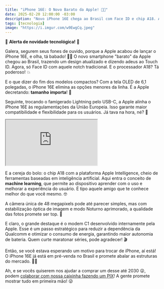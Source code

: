 ```yaml
---
title: "iPhone 16E: O Novo Barato da Apple! 📱✨"
date: 2025-02-20 12:00:00 -03:00
description: "Novo iPhone 16E chega ao Brasil com Face ID e chip A18. Ajude-nos a comprar um até 2030! (risos) Faça um PIX! 😜"
tags: [tecnologia]
image: "https://i.imgur.com/w9EwgCq.jpeg"
---
```


📱 **Alerta de novidade tecnológica!** 🚨

Galera, segurem seus fones de ouvido, porque a Apple acabou de lançar o iPhone 16E, e olha, tá babado! 🕺💃 O novo smartphone "barato" da Apple chegou ao Brasil, trazendo um design atualizado e dizendo adeus ao Touch ID. Agora, só Face ID com aquele notch tradicional. E o processador A18? Tá poderoso! 💥

E o que dizer do fim dos modelos compactos? Com a tela OLED de 6,1 polegadas, o iPhone 16E elimina as opções menores da linha. É a Apple decretando: **tamanho importa**! 📏

Seguinte, trocando o famigerado Lightning pelo USB-C, a Apple alinha o iPhone 16E às regulamentações da União Europeia. Isso garante maior compatibilidade e flexibilidade para os usuários. Já tava na hora, né? 🔌

<div class="plyr__video-embed" id="player">
 <iframe src="https://www.youtube.com/watch?v=mFuyX1XgJFg?origin=https://tisha.geanramos.com.br" allowfullscreen allowtransparency allow="autoplay"></iframe>
</div>
<script> const player = new Plyr('#player'); </script>

E a cereja do bolo: o chip A18 com a plataforma Apple Intelligence, cheio de ferramentas baseadas em inteligência artificial. Aqui entra o conceito de **machine learning**, que permite ao dispositivo aprender com o uso e melhorar a experiência do usuário. É tipo aquele amigo que te conhece melhor do que você mesmo. 🤓

A câmera única de 48 megapixels pode até parecer simples, mas com estabilização óptica de imagem e modo Noturno aprimorado, a qualidade das fotos promete ser top. 📸

E claro, o grande destaque é o modem C1 desenvolvido internamente pela Apple. Esse é um passo estratégico para reduzir a dependência da Qualcomm e otimizar o consumo de energia, garantindo maior autonomia de bateria. Quem curte maratonar séries, pode agradecer! 🎬

Então, se você estava esperando um motivo para trocar de iPhone, aí está! O iPhone 16E já está em pré-venda no Brasil e promete abalar as estruturas do mercado. 📱✨

Ah, e se vocês quiserem nos ajudar a comprar um desse até 2030 😜, podem [colaborar com nossa caixinha fazendo um PIX](https://tisha.geanramos.com.br/cafezinho)! A gente promete mostrar tudo em primeira mão! 😜
